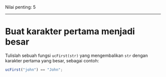 Nilai penting: 5

---

# Buat karakter pertama menjadi besar

Tulislah sebuah fungsi `ucFirst(str)` yang mengembalikan `str` dengan karakter pertama yang besar, sebagai contoh:

```js
ucFirst("john") == "John";
```

